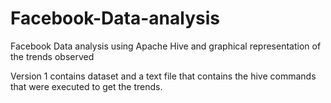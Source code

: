 # Facebook-Data-analysis
Facebook Data analysis using Apache Hive and graphical representation of the trends observed


Version 1 contains dataset and a text file that contains the hive commands that were executed to get the trends.

